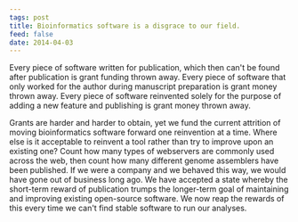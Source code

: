 ```yaml
---
tags: post
title: Bioinformatics software is a disgrace to our field.
feed: false
date: 2014-04-03
---
```


Every piece of software written for publication, which then can't be found
after publication is grant funding thrown away. Every piece of software that
only worked for the author during manuscript preparation is grant money thrown
away. Every piece of software reinvented solely for the purpose of adding a new
feature and publishing is grant money thrown away.

Grants are harder and harder to obtain, yet we fund the current attrition of
moving bioinformatics software forward one reinvention at a time. Where else is
it acceptable to reinvent a tool rather than try to improve upon an existing
one? Count how many types of webservers are commonly used across the web, then
count how many different genome assemblers have been published. If we were a
company and we behaved this way, we would have gone out of business long ago.
We have accepted a state whereby the short-term reward of publication trumps
the longer-term goal of maintaining and improving existing open-source
software. We now reap the rewards of this every time we can't find stable
software to run our analyses.
